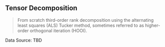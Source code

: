 ## Tensor Decomposition

> From scratch third-order rank decomposition using the alternating least squares (ALS) Tucker method, sometimes referred to as higher-order orthogonal iteration (HOOI).

Data Source: TBD